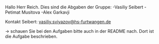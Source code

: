 Hallo Herr Reich. Dies sind die Abgaben der Gruppe:
-Vasiliy Seibert
-Petimat Musitova
-Alex Garkavji

Kontakt Seibert: vasiliy.sviyazov@hs-furtwangen.de

-> schauen Sie bei den Aufgaben bitte auch in der README nach. Dort ist die Aufgabe beschrieben.
